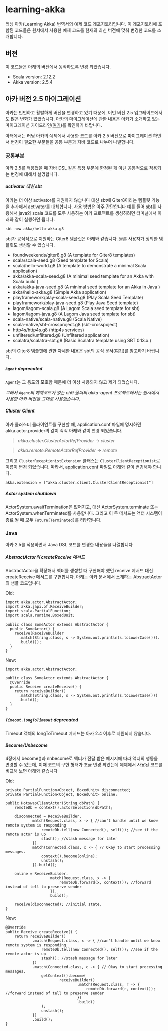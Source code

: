 # learning-akka
러닝 아카(Learning Akka) 번역서의 예제 코드 레포지토리입니다. 이 레포지토리에 포함된 코드들은 원서에서 사용한 예제 코드를 현재의 최신 버전에 맞춰 변경한 코드를 소개합니다.

## 버전
이 코드들은 아래의 버전에서 동작하도록 변경 되었습니다.

* Scala version: 2.12.2
* Akka version: 2.5.4


## 아카 버전 2.5 마이그레이션
아카는 빈번하고 활발하게 버전을 변경하고 있기 때문에, 이번 버전 2.5 업그레이드에서도 많은 변화가 있었습니다.
아카의 마이그레이션에 관한 내용은 아카가 소개하고 있는 마이그레이션 가이드라인([여기](http://doc.akka.io/docs/akka/current/java/project/migration-guide-2.4.x-2.5.x.html))를 확인하기 바랍니다.

아래에서는 러닝 아카의 예제에서 사용한 코드를 아카 2.5 버전으로 마이그레이션 하면서 변경이 필요한 부분들을 공통 부분과 자바 코드로 나누어 나열합니다.

### 공통부분
아카 2.5를 적용했을 때 자바 DSL 같은 특정 부분에 한정된 게 아닌 공통적으로 적용되는 변경에 대해서 설명합니다.

##### activator 대신 sbt
아카는 더 이상 activator를 지원하지 않습니다 대신 sbt애 Giter8이라는 템플릿 기능을 추가해서 activator를 대체합니다.
사용 방법은 아주 간단합니다 예를 들어 sbt를 사용해서 java와 scala 코드를 모두 사용하는 아카 프로젝트를 생성하려면 터미널에서 아래와 같이 실행하면 됩니다.    
```
sbt new akka/hello-akka.g8
```

sbt가 공식적으로 지원하는 Giter8 템플릿은 아래와 같습니다. 물론 사용자가 정의한 템플릿도 생성할 수 있습니다.

* foundweekends/giter8.g8 (A template for Giter8 templates)
* scala/scala-seed.g8 (Seed template for Scala)
* scala/hello-world.g8 (A template to demonstrate a minimal Scala application)
* akka/akka-scala-seed.g8 (A minimal seed template for an Akka with Scala build )
* akka/akka-java-seed.g8 (A minimal seed template for an Akka in Java )
* akka/hello-akka.g8 (Simple Akka application)
* playframework/play-scala-seed.g8 (Play Scala Seed Template)
* playframework/play-java-seed.g8 (Play Java Seed template)
* lagom/lagom-scala.g8 (A Lagom Scala seed template for sbt)
* lagom/lagom-java.g8 (A Lagom Java seed template for sbt)
* scala-native/scala-native.g8 (Scala Native)
* scala-native/sbt-crossproject.g8 (sbt-crosspoject)
* http4s/http4s.g8 (http4s services)
* unfiltered/unfiltered.g8 (Unfiltered application)
* scalatra/scalatra-sbt.g8 (Basic Scalatra template using SBT 0.13.x.) 

sbt의 Giter8 템플힛에 관한 자세한 내용은 sbt의 공식 문서([여기](http://www.scala-sbt.org/0.13/docs/sbt-new-and-Templates.html))를 참고하기 바랍니다.


##### `Agent` deprecated
`Agent`는 그 용도의 모호함 때문에 더 이상 사용되지 않고 제거 되었습니다.

*그래서 `Agent`의 예제코드가 있는 ch9 폴더의 akka-agent 프로젝트에서는 원서에서 사용한 아카 버전을 그대로 사용했습니다.*


##### Cluster Client
아카 클러스터 클라이언트를 구현할 때, application.conf 파일에 명시하던 akka.actor.provider의 값이 각각 아래와 같이 변경 되었습니다.
> *akka.cluster.ClusterActorRefProvider* -> *cluster*

> *akka.remote.RemoteActorRefProvider* -> *remote*

그리고 `ClusterReceptionistExtension` 클래스는 `ClusterClientReceptionist`로 이름이 변경 되었습니다.
따라서, application.conf 파일도 아래와 같이 변경해야 합니다.
```
akka.extension = ["akka.cluster.client.ClusterClientReceptionist"]
```

##### Actor system shutdown
ActorSystem.awaitTermination은 없어지고, 대신 ActorSystem.terminate 또는 ActorSystem.whenTerminated를 사용합니다.
그리고 이 두 메서드는 액터 시스템이 종료 될 때 모두 `Future[Terminated]`를 리턴합니다. 


### Java
아카 2.5를 적용하면서 Java DSL 코드를 변경한 내용들을 나열합니다

##### AbstractActor의 createReceive 메서드
AbstractActor을 확장해서 액터를 생성할 때 구현해야 했던 receive 메서드 대신 createReceive 메서드를 구현합니다.
아래는 아카 문서에서 소개하는 AbstractActor의 샘플 코드입니다.

Old:

```
import akka.actor.AbstractActor;
import akka.japi.pf.ReceiveBuilder;
import scala.PartialFunction;
import scala.runtime.BoxedUnit;

public class SomeActor extends AbstractActor {
  public SomeActor() {
    receive(ReceiveBuilder
      .match(String.class, s -> System.out.println(s.toLowerCase())).
      .build());
  }
}
```

New:
```
import akka.actor.AbstractActor;

public class SomeActor extends AbstractActor {
  @Override
  public Receive createReceive() {
    return receiveBuilder()
      .match(String.class, s -> System.out.println(s.toLowerCase()))
      .build();
  }
}
```

##### `Timeout.longToTimeout` deprecated
Timeout 객체의 longToTimeout 메서드는 아카 2.4 이후로 지원되지 않습니다.


##### Become/Unbecome
4장에서 become()과 nnbecome로 액터가 전달 받은 메시지에 따라 액터의 행동을 변경할 수 있는데, 이때 코드의 구현 형태가 조금 변경 되었는데 예제에서 사용된 코드를 비교해 보면 아래와 같습니다

Old:
```
private PartialFunction<Object, BoxedUnit> disconnected;
private PartialFunction<Object, BoxedUnit> online;

public HotswapClientActor(String dbPath) {
    remoteDb = context().actorSelection(dbPath);

    disconnected = ReceiveBuilder.
            match(Request.class, x -> { //can't handle until we know remote system is responding
                remoteDb.tell(new Connected(), self()); //see if the remote actor is up
                stash(); //stash message for later
            }).
            match(Connected.class, x -> { // Okay to start processing messages.
                context().become(online);
                unstash();
            }).build();

    online = ReceiveBuilder.
                    match(Request.class, x -> {
                        remoteDb.forward(x, context()); //forward instead of tell to preserve sender
                    }).
                    build();

    receive(disconnected); //initial state.
}
``` 

New:
```
@Override
public Receive createReceive() {
    return receiveBuilder()
            .match(Request.class, x -> { //can't handle until we know remote system is responding
                remoteDb.tell(new Connected(), self()); //see if the remote actor is up
                stash(); //stash message for later
            })
            .match(Connected.class, c -> { // Okay to start processing messages.
                getContext().become(
                        receiveBuilder()
                                .match(Request.class, r -> {
                                    remoteDb.forward(r, context()); //forward instead of tell to preserve sender
                                })
                                .build()
                );
                unstash();
            })
            .build();
}
```

